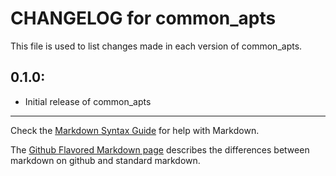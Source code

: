 # CHANGELOG for common_apts

This file is used to list changes made in each version of common_apts.

## 0.1.0:

* Initial release of common_apts

- - -
Check the [Markdown Syntax Guide](http://daringfireball.net/projects/markdown/syntax) for help with Markdown.

The [Github Flavored Markdown page](http://github.github.com/github-flavored-markdown/) describes the differences between markdown on github and standard markdown.

